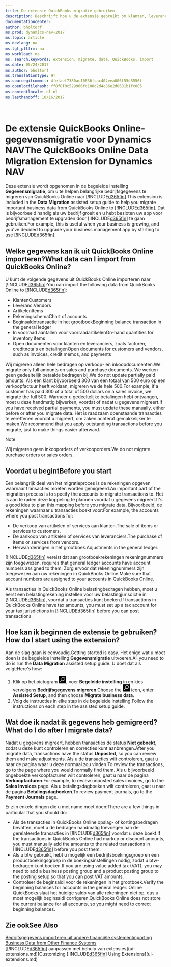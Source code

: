 ```yaml
---
title: De extensie QuickBooks-migratie gebruiken
description: Beschrijft hoe u de extensie gebruikt om klanten, leveranciers, artikelen en rekeningen van QuickBooks Online naar Dynamics NAV te migreren.
documentationcenter: 
author: bholtorf
ms.prod: dynamics-nav-2017
ms.topic: article
ms.devlang: na
ms.tgt_pltfrm: na
ms.workload: na
ms. search.keywords: extension, migrate, data, QuickBooks, import
ms.date: 05/24/2017
ms.author: bholtorf
ms.translationtype: HT
ms.sourcegitcommit: 4fefaef7380ac10836fcac404eea006f55d8556f
ms.openlocfilehash: ff8f8f0c529966fc108d2d4c86e2d0681b1fc005
ms.contentlocale: nl-nl
ms.lasthandoff: 10/16/2017

---
```


# <a name="the-quickbooks-online-data-migration-extension-for-dynamics-nav"></a><span data-ttu-id="0cbc8-103">De extensie QuickBooks Online-gegevensmigratie voor Dynamics NAV</span><span class="sxs-lookup"><span data-stu-id="0cbc8-103">The QuickBooks Online Data Migration Extension for Dynamics NAV</span></span>
<span data-ttu-id="0cbc8-104">Deze extensie wordt opgenomen in de begeleide instelling **Gegevensmigratie**, om u te helpen belangrijke bedrijfsgegevens te migreren van QuickBooks Online naar [!INCLUDE[d365fin](includes/d365fin_md.md)].</span><span class="sxs-lookup"><span data-stu-id="0cbc8-104">This extension is included in the **Data Migration** assisted setup guide to help you migrate important business data from QuickBooks Online to [!INCLUDE[d365fin](includes/d365fin_md.md)].</span></span> <span data-ttu-id="0cbc8-105">Dat is bijvoorbeeld handig als uw bedrijf groeit en u hebt besloten uw app voor bedrijfsmanagement te upgraden door [!INCLUDE[d365fin](includes/d365fin_md.md)] te gaan gebruiken.</span><span class="sxs-lookup"><span data-stu-id="0cbc8-105">For example, this is useful when your business is growing, and you've decided to upgrade your business management app by starting to use [!INCLUDE[d365fin](includes/d365fin_md.md)].</span></span>

## <a name="what-data-can-i-import-from-quickbooks-online"></a><span data-ttu-id="0cbc8-106">Welke gegevens kan ik uit QuickBooks Online importeren?</span><span class="sxs-lookup"><span data-stu-id="0cbc8-106">What data can I import from QuickBooks Online?</span></span>
<span data-ttu-id="0cbc8-107">U kunt de volgende gegevens uit QuickBooks Online importeren naar [!INCLUDE[d365fin](includes/d365fin_md.md)]:</span><span class="sxs-lookup"><span data-stu-id="0cbc8-107">You can import the following data from QuickBooks Online to [!INCLUDE[d365fin](includes/d365fin_md.md)]:</span></span>  

* <span data-ttu-id="0cbc8-108">Klanten</span><span class="sxs-lookup"><span data-stu-id="0cbc8-108">Customers</span></span>
* <span data-ttu-id="0cbc8-109">Leveranc.</span><span class="sxs-lookup"><span data-stu-id="0cbc8-109">Vendors</span></span>
* <span data-ttu-id="0cbc8-110">Artikelen</span><span class="sxs-lookup"><span data-stu-id="0cbc8-110">Items</span></span>
* <span data-ttu-id="0cbc8-111">Rekeningschema</span><span class="sxs-lookup"><span data-stu-id="0cbc8-111">Chart of accounts</span></span> 
* <span data-ttu-id="0cbc8-112">Beginsaldotransactie in het grootboek</span><span class="sxs-lookup"><span data-stu-id="0cbc8-112">Beginning balance transaction in the general ledger</span></span>
* <span data-ttu-id="0cbc8-113">In voorraad aantallen voor voorraadartikelen</span><span class="sxs-lookup"><span data-stu-id="0cbc8-113">On-hand quantities for inventory items</span></span>
* <span data-ttu-id="0cbc8-114">Open documenten voor klanten en leveranciers, zoals facturen, creditnota's en betalingen</span><span class="sxs-lookup"><span data-stu-id="0cbc8-114">Open documents for customers and vendors, such as invoices, credit memos, and payments</span></span>

<span data-ttu-id="0cbc8-115">Wij migreren alleen hele bedragen op verkoop- en inkoopdocumenten.</span><span class="sxs-lookup"><span data-stu-id="0cbc8-115">We migrate only full amounts on sales and purchase documents.</span></span> <span data-ttu-id="0cbc8-116">We werken geen gedeeltelijk betaalde bedragen bij.</span><span class="sxs-lookup"><span data-stu-id="0cbc8-116">We do not update partially paid amounts.</span></span> <span data-ttu-id="0cbc8-117">Als een klant bijvoorbeeld 300 van een totaal van 500 euro op een verkoopfactuur heeft voldaan, migreren we de hele 500.</span><span class="sxs-lookup"><span data-stu-id="0cbc8-117">For example, if a customer has paid 300 of a total of 500 dollars on a sales invoice, we migrate the full 500.</span></span> <span data-ttu-id="0cbc8-118">Wanneer u gedeeltelijke betalingen hebt ontvangen, moet u deze handmatig bijwerken, voordat of nadat u gegevens migreert.</span><span class="sxs-lookup"><span data-stu-id="0cbc8-118">If you have received partial payments, you must update these manually, either before or after you migrate data.</span></span> <span data-ttu-id="0cbc8-119">Het is raadzaam openstaande transacties te vereffenen voordat u migreert, om zaken achteraf gemakkelijker te maken.</span><span class="sxs-lookup"><span data-stu-id="0cbc8-119">We recommend that you apply outstanding transactions before you migrate, just to make things easier afterward.</span></span>

> [!NOTE]  
>   <span data-ttu-id="0cbc8-120">Wij migreren geen inkooporders of verkooporders.</span><span class="sxs-lookup"><span data-stu-id="0cbc8-120">We do not migrate purchase orders or sales orders.</span></span>

## <a name="before-you-start"></a><span data-ttu-id="0cbc8-121">Voordat u begint</span><span class="sxs-lookup"><span data-stu-id="0cbc8-121">Before you start</span></span>
<span data-ttu-id="0cbc8-122">Een belangrijk deel van het migratieproces is de rekeningen opgeven waarnaar transacties moeten worden gemigreerd.</span><span class="sxs-lookup"><span data-stu-id="0cbc8-122">An important part of the migration process is to specify the accounts to migrate transactions to.</span></span> <span data-ttu-id="0cbc8-123">Het is aan te raden deze koppeling te plannen voordat u gegevens migreert.</span><span class="sxs-lookup"><span data-stu-id="0cbc8-123">It's a good idea to plan this mapping before you migrate data.</span></span> <span data-ttu-id="0cbc8-124">Bijvoorbeeld, de rekeningen waarnaar u transacties boekt voor:</span><span class="sxs-lookup"><span data-stu-id="0cbc8-124">For example, the accounts where you post transactions for:</span></span>  
  
* <span data-ttu-id="0cbc8-125">De verkoop van artikelen of services aan klanten.</span><span class="sxs-lookup"><span data-stu-id="0cbc8-125">The sale of items or services to customers.</span></span>
* <span data-ttu-id="0cbc8-126">De aankoop van artikelen of services van leveranciers.</span><span class="sxs-lookup"><span data-stu-id="0cbc8-126">The purchase of items or services from vendors.</span></span>  
* <span data-ttu-id="0cbc8-127">Herwaarderingen in het grootboek.</span><span class="sxs-lookup"><span data-stu-id="0cbc8-127">Adjustments in the general ledger.</span></span>  

[!INCLUDE[d365fin](includes/d365fin_md.md)]<span data-ttu-id="0cbc8-128"> vereist dat aan grootboekrekeningen rekeningnummers zijn toegewezen.</span><span class="sxs-lookup"><span data-stu-id="0cbc8-128"> requires that general ledger accounts have account numbers assigned to them.</span></span> <span data-ttu-id="0cbc8-129">Zorg ervoor dat rekeningnummers zijn toegewezen aan uw rekeningen in QuickBooks Online.</span><span class="sxs-lookup"><span data-stu-id="0cbc8-129">Make sure that account numbers are assigned to your accounts in QuickBooks Online.</span></span>

<span data-ttu-id="0cbc8-130">Als transacties in QuickBooks Online belastingbedragen hebben, moet u eerst een belastingrekening instellen voor uw belastingjurisdictie in [!INCLUDE[d365fin](includes/d365fin_md.md)], voordat u transacties kunt boeken.</span><span class="sxs-lookup"><span data-stu-id="0cbc8-130">If transactions in QuickBooks Online have tax amounts, you must set up a tax account for your tax jurisdictions in [!INCLUDE[d365fin](includes/d365fin_md.md)] before you can post transactions.</span></span>

## <a name="how-do-i-start-using-the-extension"></a><span data-ttu-id="0cbc8-131">Hoe kan ik beginnen de extensie te gebruiken?</span><span class="sxs-lookup"><span data-stu-id="0cbc8-131">How do I start using the extension?</span></span>
<span data-ttu-id="0cbc8-132">Aan de slag gaan is eenvoudig.</span><span class="sxs-lookup"><span data-stu-id="0cbc8-132">Getting started is easy.</span></span> <span data-ttu-id="0cbc8-133">Het enige wat u moet doen is de begeleide instelling **Gegevensmigratie** uitvoeren.</span><span class="sxs-lookup"><span data-stu-id="0cbc8-133">All you need to do is run the **Data Migration** assisted setup guide.</span></span> <span data-ttu-id="0cbc8-134">U doet dat als volgt:</span><span class="sxs-lookup"><span data-stu-id="0cbc8-134">Here's how:</span></span>

1. <span data-ttu-id="0cbc8-135">Klik op het pictogram ![Zoeken naar pagina of rapport](media/ui-search/search_small.png "pictogram Zoeken naar pagina of rapport"), voer **Begeleide instelling** in en kies vervolgens **Bedrijfsgegevens migreren**.</span><span class="sxs-lookup"><span data-stu-id="0cbc8-135">Choose the ![Search for Page or Report](media/ui-search/search_small.png "Search for Page or Report icon") icon, enter **Assisted Setup**, and then choose **Migrate business data**.</span></span>
2. <span data-ttu-id="0cbc8-136">Volg de instructies in elke stap in de begeleide instelling.</span><span class="sxs-lookup"><span data-stu-id="0cbc8-136">Follow the instructions on each step in the assisted setup guide.</span></span>

## <a name="what-do-i-do-after-i-migrate-data"></a><span data-ttu-id="0cbc8-137">Wat doe ik nadat ik gegevens heb gemigreerd?</span><span class="sxs-lookup"><span data-stu-id="0cbc8-137">What do I do after I migrate data?</span></span>
<span data-ttu-id="0cbc8-138">Nadat u gegevens migreert, hebben transacties de status **Niet geboekt**, zodat u deze kunt controleren en correcties kunt aanbrengen.</span><span class="sxs-lookup"><span data-stu-id="0cbc8-138">After you migrate data, transactions have the status **Unposted**, so you can review them and make adjustments.</span></span> <span data-ttu-id="0cbc8-139">Als u de transacties wilt controleren, gaat u naar de pagina waar u deze normaal zou vinden.</span><span class="sxs-lookup"><span data-stu-id="0cbc8-139">To review the transactions, go to the page where you would normally find them.</span></span> <span data-ttu-id="0cbc8-140">Als u bijvoorbeeld ongeboekte verkoopfacturen wilt controleren, gaat u naar de pagina **Verkoopfacturen**.</span><span class="sxs-lookup"><span data-stu-id="0cbc8-140">For example, to review unposted sales invoices, go to the **Sales Invoices** page.</span></span> <span data-ttu-id="0cbc8-141">Als u betalingsdagboeken wilt controleren, gaat u naar de pagina **Betalingsdagboeken**.</span><span class="sxs-lookup"><span data-stu-id="0cbc8-141">To review payment journals, go to the **Payment Journals** page.</span></span>   

<span data-ttu-id="0cbc8-142">Er zijn enkele dingen die u met name moet doen:</span><span class="sxs-lookup"><span data-stu-id="0cbc8-142">There are a few things in particular that you should do:</span></span>

* <span data-ttu-id="0cbc8-143">Als de transacties in QuickBooks Online opslag- of kortingsbedragen bevatten, moet u de bedragen handmatig toevoegen aan de gerelateerde transacties in [!INCLUDE[d365fin](includes/d365fin_md.md)] voordat u deze boekt.</span><span class="sxs-lookup"><span data-stu-id="0cbc8-143">If the transactions in QuickBooks Online had markup or discount amounts, you must manually add the amounts to the related transactions in [!INCLUDE[d365fin](includes/d365fin_md.md)] before you post them.</span></span>
* <span data-ttu-id="0cbc8-144">Als u btw gebruikt, hebt u mogelijk een bedrijfsboekingsgroep en een productboekingsgroep in de boekingsinstellingen nodig, zodat u btw-bedragen kunt boeken.</span><span class="sxs-lookup"><span data-stu-id="0cbc8-144">If you are using value added tax (VAT), you may need to add a business posting group and a product posting group to the posting setup so that you can post VAT amounts.</span></span>
* <span data-ttu-id="0cbc8-145">Controleer de beginsaldi voor de rekeningen in het grootboek.</span><span class="sxs-lookup"><span data-stu-id="0cbc8-145">Verify the beginning balances for accounts in the general ledger.</span></span> <span data-ttu-id="0cbc8-146">Online QuickBooks slaat het huidige saldo van alle rekeningen niet op, dus u moet mogelijk beginsaldi corrigeren.</span><span class="sxs-lookup"><span data-stu-id="0cbc8-146">QuickBooks Online does not store the current balance for all accounts, so you might need to correct beginning balances.</span></span>

## <a name="see-also"></a><span data-ttu-id="0cbc8-147">Zie ook</span><span class="sxs-lookup"><span data-stu-id="0cbc8-147">See Also</span></span>
[<span data-ttu-id="0cbc8-148">Bedrijfsgegevens importeren uit andere financiële systemen</span><span class="sxs-lookup"><span data-stu-id="0cbc8-148">Importing Business Data from Other Finance Systems</span></span>](upload-data.md)  
<span data-ttu-id="0cbc8-149">[[!INCLUDE[d365fin](includes/d365fin_md.md)] aanpassen met behulp van extensies](ui-extensions.md)</span><span class="sxs-lookup"><span data-stu-id="0cbc8-149">[Customizing [!INCLUDE[d365fin](includes/d365fin_md.md)] Using Extensions](ui-extensions.md)</span></span>  

